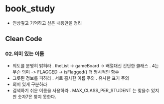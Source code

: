 # book_study
- 인상깊고 기억하고 싶은 내용만을 정리

## Clean Code

### 02.의미 있는 이름
- 의도를 분명히 밝혀라
 . theList -> gameBoard -> 배열대신 간단한 클래스
 . 4는 무슨 의미 -> FLAGGED -> isFlagged() 더 명시적인 함수
- 그릇된 정보를 피하라
 . 서로 흡사한 이름 주의
 . 유사한 표기 주의
- 의미 있게 구분하라
- 검색하기 쉬운 이름을 사용하라
 . MAX_CLASS_PER_STUDENT 는 찾을수 있지만 숫자7은 찾지 못한다.
 
